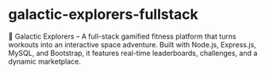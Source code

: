 # galactic-explorers-fullstack
🚀 Galactic Explorers – A full-stack gamified fitness platform that turns workouts into an interactive space adventure. Built with Node.js, Express.js, MySQL, and Bootstrap, it features real-time leaderboards, challenges, and a dynamic marketplace.
